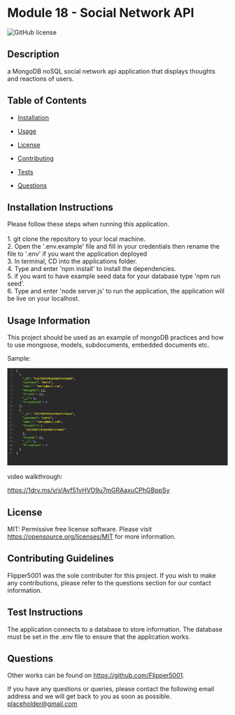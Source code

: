 # Module 18 - Social Network API
![GitHub license](https://img.shields.io/badge/license-MIT-blue.svg)

## Description

a MongoDB noSQL social network api application that displays thoughts and reactions of users.

## Table of Contents 

* [Installation](#installation-instructions)

* [Usage](#usage-information)

* [License](#license)

* [Contributing](#contributing-guidelines)

* [Tests](#test-instructions)

* [Questions](#questions)

## Installation Instructions

Please follow these steps when running this application. <br/><br/>1. git clone the repository to your local machine. <br/>2. Open the '.env.example' file and fill in your credentials then rename the file to '.env' if you want the application deployed <br/>3. In terminal, CD into the applications folder. <br/>4. Type and enter 'npm install' to install the dependencies. <br/>5. if you want to have example seed data for your database type 'npm run seed'. <br/>6. Type and enter 'node server.js' to run the application, the application will be live on your localhost.

## Usage Information

This project should be used as an example of mongoDB practices and how to use mongoose, models, subdocuments, embedded documents etc.

Sample:

![Screenshot](./assets/screenshot.PNG)

video walkthrough:

https://1drv.ms/v/s!Avf51vHVO9u7mGRAaxuCPhGBppSy

## License

MIT: Permissive free license software. Please visit https://opensource.org/licenses/MIT for more information.
  
## Contributing Guidelines

Flipper5001 was the sole contributer for this project. If you wish to make any contributions, please refer to the questions section for our contact information.

## Test Instructions

The application connects to a database to store information. The database must be set in the .env file to ensure that the application works.

## Questions

Other works can be found on https://github.com/Flipper5001.

If you have any questions or queries, please contact the following email address and we will get back to you as soon as possible.  
placeholder@gmail.com



